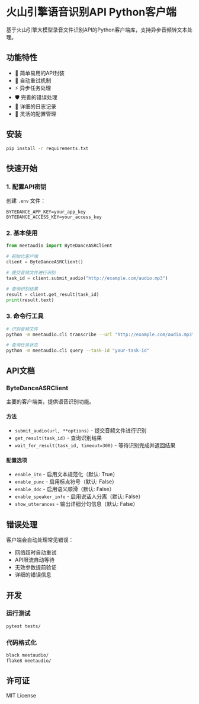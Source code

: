 # 火山引擎语音识别API Python客户端

基于火山引擎大模型录音文件识别API的Python客户端库，支持异步音频转文本处理。

## 功能特性

- 🎯 简单易用的API封装
- 🔄 自动重试机制
- ⚡ 异步任务处理
- 🛡️ 完善的错误处理
- 📝 详细的日志记录
- 🔧 灵活的配置管理

## 安装

```bash
pip install -r requirements.txt
```

## 快速开始

### 1. 配置API密钥

创建 `.env` 文件：

```env
BYTEDANCE_APP_KEY=your_app_key
BYTEDANCE_ACCESS_KEY=your_access_key
```

### 2. 基本使用

```python
from meetaudio import ByteDanceASRClient

# 初始化客户端
client = ByteDanceASRClient()

# 提交音频文件进行识别
task_id = client.submit_audio("http://example.com/audio.mp3")

# 查询识别结果
result = client.get_result(task_id)
print(result.text)
```

### 3. 命令行工具

```bash
# 识别音频文件
python -m meetaudio.cli transcribe --url "http://example.com/audio.mp3"

# 查询任务状态
python -m meetaudio.cli query --task-id "your-task-id"
```

## API文档

### ByteDanceASRClient

主要的客户端类，提供语音识别功能。

#### 方法

- `submit_audio(url, **options)` - 提交音频文件进行识别
- `get_result(task_id)` - 查询识别结果
- `wait_for_result(task_id, timeout=300)` - 等待识别完成并返回结果

#### 配置选项

- `enable_itn` - 启用文本规范化（默认: True）
- `enable_punc` - 启用标点符号（默认: False）
- `enable_ddc` - 启用语义顺滑（默认: False）
- `enable_speaker_info` - 启用说话人分离（默认: False）
- `show_utterances` - 输出详细分句信息（默认: False）

## 错误处理

客户端会自动处理常见错误：

- 网络超时自动重试
- API限流自动等待
- 无效参数提前验证
- 详细的错误信息

## 开发

### 运行测试

```bash
pytest tests/
```

### 代码格式化

```bash
black meetaudio/
flake8 meetaudio/
```

## 许可证

MIT License
